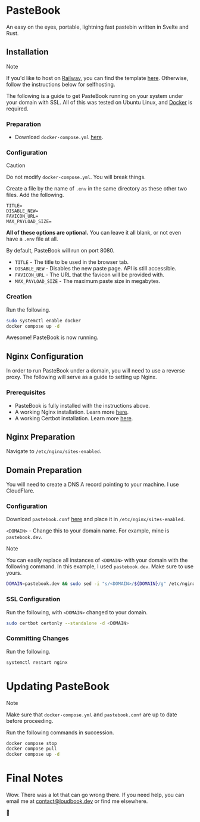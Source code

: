 # PasteBook
An easy on the eyes, portable, lightning fast pastebin written in Svelte and Rust.

## Installation
> [!NOTE]
> If you'd like to host on [Railway](https://railway.com), you can find the template [here](https://railway.com/template/l9KAFW?referralCode=nKtvYz). Otherwise, follow the instructions below for selfhosting.

The following is a guide to get PasteBook running on your system under your domain with SSL. All of this was tested on Ubuntu Linux, and [Docker](https://docker.com) is required.

### Preparation
- Download `docker-compose.yml` [here](https://github.com/Loudbooks/PasteBook/blob/master/docker-compose.yml).

### Configuration
> [!CAUTION]
> Do not modify `docker-compose.yml`. You will break things.

Create a file by the name of `.env` in the same directory as these other two files. Add the following.
```env
TITLE=
DISABLE_NEW=
FAVICON_URL=
MAX_PAYLOAD_SIZE=
```

**All of these options are optional.** You can leave it all blank, or not even have a `.env` file at all. 

By default, PasteBook will run on port 8080.

- `TITLE` - The title to be used in the browser tab.
- `DISABLE_NEW` - Disables the new paste page. API is still accessible.
- `FAVICON_URL` - The URL that the favicon will be provided with. 
- `MAX_PAYLOAD_SIZE` - The maximum paste size in megabytes.

### Creation
Run the following.
```bash
sudo systemctl enable docker
docker compose up -d
```

Awesome! PasteBook is now running.

## Nginx Configuration
In order to run PasteBook under a domain, you will need to use a reverse proxy. The following will serve as a guide to setting up Nginx.

### Prerequisites
- PasteBook is fully installed with the instructions above.
- A working Nginx installation. Learn more [here](https://nginx.org/en/linux_packages.html#instructions).
- A working Certbot installation. Learn more [here](https://certbot.eff.org/instructions?ws=nginx&os=snap).
## Nginx Preparation
Navigate to `/etc/nginx/sites-enabled`.

## Domain Preparation
You will need to create a DNS A record pointing to your machine. I use CloudFlare.

### Configuration 
Download `pastebook.conf` [here](https://github.com/Loudbooks/PasteBook/blob/master/pastebook.conf) and place it in `/etc/nginx/sites-enabled`.

`<DOMAIN>` - Change this to your domain name. For example, mine is `pastebook.dev`.

> [!NOTE]
> You can easily replace all instances of `<DOMAIN>` with your domain with the following command. In this example, I used `pastebook.dev`. Make sure to use yours.
> 
> ```bash
> DOMAIN=pastebook.dev && sudo sed -i "s/<DOMAIN>/${DOMAIN}/g" /etc/nginx/sites-available/pastebook.conf
> ```

### SSL Configuration
Run the following, with `<DOMAIN>` changed to your domain.
```bash
sudo certbot certonly --standalone -d <DOMAIN>
```
### Committing Changes
Run the following.
```bash
systemctl restart nginx
```

# Updating PasteBook

> [!NOTE]
> Make sure that `docker-compose.yml` and `pastebook.conf` are up to date before proceeding.

Run the following commands in succession.
```bash
docker compose stop
docker compose pull
docker compose up -d
```

# Final Notes
Wow. There was a lot that can go wrong there. If you need help, you can email me at contact@loudbook.dev or find me elsewhere.

💜
